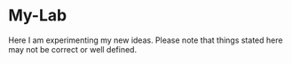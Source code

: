 # My-Lab
Here I am experimenting my new ideas. Please note that things stated here may not be correct or well defined.
